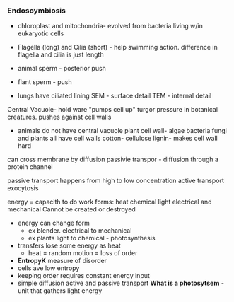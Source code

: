 ### Endosoymbiosis
  * chloroplast and mitochondria- evolved from bacteria living w/in eukaryotic cells

* Flagella (long) and Cilia (short) - help swimming action. difference in flagella and cilia is just length
* animal sperm - posterior push
* flant sperm - push
* lungs have ciliated lining
SEM - surface detail
TEM - internal detail

Central Vacuole- hold ware "pumps cell up" turgor pressure in botanical creatures. pushes against cell walls
  - animals do not have central vacuole
plant cell wall- algae bacteria fungi and plants all have cell walls
cotton- cellulose
lignin- makes cell wall hard

can cross membrane by diffusion passivie transpor - diffusion through a protein channel

passive transport happens from high to low concentration
active transport
exocytosis

energy = capacith to do work
  forms:
    heat
    chemical
    light electrical and mechanical
  Cannot be created or destroyed
  
* energy can change form
  * ex blender. electrical to mechanical
  * ex plants light to chemical - photosynthesis
* transfers lose some energy as heat
  * heat = random motion = loss of order
* __EntropyK__ measure of disorder
* cells ave low entropy
* keeping order requires constant energy input
* simple diffusion active and passive transport
__What is a photosytsem__ - unit that gathers light energy 
